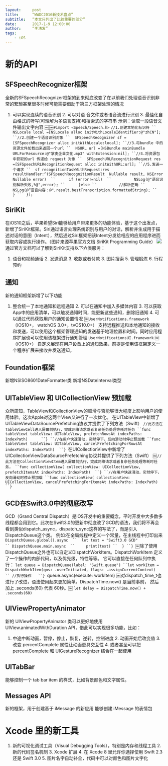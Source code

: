 ```yaml
---
layout:     post
title:      “WWDC2016新技术盘点”
subtitle:   “本文只列出了比较重要的部分”
date:       2017-1-9 12:00:00
author:     “李清发”
tags:
	- iOS
---
```


# 新的API
## SFSpeechRecognizer框架
全新的SFSpeechRecognizer框架的到来彻底改变了在以前我们处理语音识别非常的繁琐甚至很多时候可能需要借助于第三方框架处理的情况
 1. 可以实现连续的语音识别
	 2. 可以对语 音文件或者语音流进行识别
	 3. 最佳化自由格式的听写(可理解为多语言支持)和搜索式的字符串
示例：读取一段语音文件输出文字内容
￼￼`#import <Speech/Speech.h>`
`//1.创建本地化标识符
``	NSLocale local =[NSLocale alloc initWithLocaleIdentifier:@"zhCN"];
``//2.创建一个语音识别对象
``	SFSpeechRecognizer sf =[SFSpeechRecognizer alloc initWithLocale:local];
``//3.将bundle 中的资源文件加载出来返回一个url
``	NSURL url =[NSBundle mainBundle URLForResource:@"掌麦企业文化.mp3" withExtension:nil];
``//4.将资源包中获取的url 传递给 request 对象
``	SFSpeechURLRecognitionRequest res =[SFSpeechURLRecognitionRequest alloc initWithURL:url];
``//5.发送一个请求
``	sf recognitionTaskWithRequest:res resultHandler:^(SFSpeechRecognitionResult  Nullable result, NSError  Nullable error) 
``		if (error!=nil) 
``			NSLog(@"语音识别解析失败,%@",error);
``		}else
``			//解析正确
``			NSLog(@“语音内容：@",result.bestTranscription.formattedString);
``		}
``	}];
`
## SiriKit
在iOS10之后，苹果希望Siri能够给用户带来更多的功能体验，基于这个出发点，新增了SiriKit框架。Siri通过语言处理系统识别与用户的对话，解析并生成用于描述对话的意图（Intent），然后通过Siri框架把该Intent分发给相应的应用程序进而获取内容或执行操作。（图片来源苹果官方文档 SiriKit Programming Guide） 
[![](http://obon901vh.bkt.clouddn.com/411AEAFA-2980-4DE9-BCB7-D274A3CFCD76.png)](#)
通过官方文档可以了解到SiriKit支持以下六类服务：
1. 语音和视频通话
	2. 发送消息
	3. 收款或者付款
	3. 图片搜索
	5. 管理锻炼
	6. 行程预约

## 通知
新的通知框架新增了以下功能
1. 整合统一了本地通知和远程通知
	2. 可以在通知中加入多媒体内容
	3. 可以获取App中的应用清单，可以触发通知时间，能更新这些通知，删除旧通知
	4. 可以通过代码获取用户的通知设置情况
￼`UserNotifications.framework`
（iOS10+， watchOS 3.0+，tvOS10.0+）
支持远程推送和本地通知的接收和发送，可以使用这个框架管理通知的发送基于地理位置和时间。同时应用程序扩展也可以使用该框架进行通知管理
`UserNotificationsUI.framework`
￼（iOS10+）
自定义展现在用户设备上的通知效果，前提是使用该框架定义一个程序扩展来接收并发送通知。

## Foundation框架
新增NSISO8601DateFormatter类
新增NSDateInterval类型

## UITableView 和 UICollectionView 预加载
众所周知，TableView和CollectionView的顺滑与否能够很大程度上影响用户的使用体验。这次Apple对这两个View又进行了一次优化。
在UITableView中新增了UITableViewDataSourcePrefetching协议并提供了下列方法（Swift）
`//此方法在TableViewCell进入屏幕前执行，完成网络请求或者复杂任务处理等耗时任务
``func tableView( tableView: UITableView, prefetchRowsAt indexPaths: IndexPath) 	
``}
``//在用户快速滑动，突然停下，反向滑动时停止预加载
``func tableView( tableView: UITableView, cancelPrefetchingForRowsAt indexPaths: IndexPath) 
``}
`在UICollectionView中新增了UICollectionViewDataSourcePrefetching协议并提供了下列方法（Swift）
￼`//此方法在CollectionViewItem进入屏幕前执行，完成网络请求或者复杂任务处理等耗时任务，
``func collectionView( collectionView: UICollectionView, prefetchItemsAt indexPaths: IndexPath) 
``}
``//在用户快速滑动，突然停下，反向滑动时停止预加载
``func collectionView( collectionView: UICollectionView, cancelPrefetchingForItemsAt indexPaths: IndexPath) 
``}
`
## GCD在Swift3.0中的彻底改写
GCD（Grand Central Dispatch）是iOS开发中的重要概念，平时开发中大多数多线程都会用到它。此次在Swift3.0的更新中彻底改了GCD的语法，我们将不再会看到类似dispatch_async，dispatch_sync这样的写法了，而是引入DispatchQueue这个类。
例如:在全局线程中定义一个常量，在主线程中打印出来
`DispatchQueue.global().async 
``  let test = "Swift3.0 GCD"
`` DispatchQueue.main.async 
``	   print(test)
``  }
``}
`￼除了使用DispatchQueue之外也可以自定义DispatchWorkItem。DispatchWorkItem 定义了一个操作的内部代码，以及优先级，特性等等。 它可以直接在任何队列中执行：
`let queue = DispatchQueue(label: "Swift.queue")
``let workItem = DispatchWorkItem(qos: .userInitiated, flags: .assignCurrentContext) 
`` //执行操作  
``}
`queue.async(execute: workItem)
￼对dispatch_time_t也进行了改进，语法使用起来更加简单。DispatchTime.now() 是当前事前， 然后加上 .seconds(60) 代表 60秒。￼
`let delay = DispatchTime.now() + .seconds(60)`

## UIViewPropertyAnimator
新的 UIViewPropertyAnimator 类可以更好地使用 UIView.animatedWithDuration API，借此可以实现很多功能，比如：
1. 中途中断动画，暂停，停止，恢复，逆转，控制进度
	2. 动画开始后改变值
	3. 改变 percentComplete 属性让动画更具交互性
	4. 或者甚至可以把 percentComplete 和 UIGestureRecognizer 结合在一起使用

## UITabBar
能够控制一个 tab bar item 的样式，比如背景颜色和文字属性。

## Messages API
新的框架，用于创建基于 iMessage 的新应用
能够创建 iMessage 的表情包

# Xcode 里的新工具
1. 新的可视化调试工具（Visual Debugging Tools），特别是内存和线程工具
	2. 新的代码签名机制
	3. Xcode 扩展
	4. 在 Xcode 8 里允许你选择使用 Swift 2.3 还是 Swift 3.0
	5. 图片名字自动补全，代码中可以对颜色和图片文字化